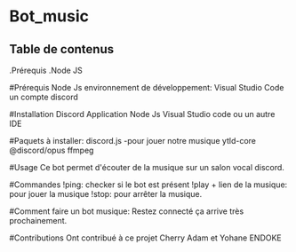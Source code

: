 Bot_music
============

## Table de contenus
.Prérequis
.Node JS


#Prérequis
Node Js
environnement de développement: Visual Studio Code 
un compte discord

#Installation
Discord Application
Node Js
Visual Studio code ou un autre IDE

#Paquets à installer:
discord.js
-pour jouer notre musique
ytld-core
@discord/opus
ffmpeg

#Usage
Ce bot permet d'écouter de la musique sur un salon vocal discord.

#Commandes
!ping: checker si le bot est présent
!play + lien de la musique: pour jouer la musique
!stop: pour arrêter la musique.

#Comment faire un bot musique:
Restez connecté ça arrive très prochainement.

#Contributions
Ont contribué à ce projet Cherry Adam et Yohane ENDOKE
